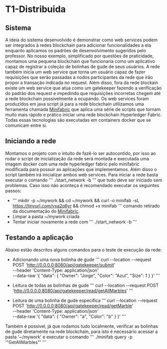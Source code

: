 # T1-Distribuida

## Sistema
A ideia do sistema desenvolvido é demonstrar como web services podem ser integrados à redes blockchain para adicionar funcionalidades a ela enquanto aplicamos os padrões de desenvolvimento sugeridos pelo professor. No nosso exemplo, simplificado por questões de praticidade, montamos uma pequena blockchain que funcionaria como um aplicativo capaz de registrar a coleção de bolinhas de gude de seus usuários. A rede também inicia um web service que torna um usuário capaz de fazer requisições que serão passadas a nodos participantes da rede que irão propor a transação indicada no request. Além disso, fora da rede blockain existe um web service que atua como um gatekeeper fazendo a verificação do padrão dos request e impedindo que requisições incorretas chegem até a rede blockchain possivelmente a ocupando. Os web services foram produzidos em java script já para a rede blockchain utilizamos uma ferramenta chamada [Minifabric](https://github.com/hyperledger-labs/minifabric) que aplica uma série de scripts que tornam muito mais rápido e prático iniciar uma rede blockchain Hyperledger Fabric. Todas essas tecnologias são executadas em containers docker que se comunicam entre si.

## Iniciando a rede
Montamos o projeto com o intuíto de fazê-lo ser autocontido, por isso ao rodar o script de inicialização da rede será montada e executada uma imagem docker com uma rede hyperledger fabric pelo minifabric modificada para possuir as aplicações que implementamos. Além disso o script também irá inicializar ambos web services.
Para iniciar a rede basta executar o comando ''' ./start_network -b ''' que tudo deve ser iniciado sem problemas. Caso isso não aconteça é recomendado executar os seguintes passos: 
- ''' mkdir -p ~/mywork && cd ~/mywork && curl -o minifab -sL https://tinyurl.com/yxa2q6yr && chmod +x minifab ''' comando retirado da documentação do [Minifabric](https://github.com/hyperledger-labs/minifabric).
- Limpar a pasta ~/mywork criada
- Tentar iniciar novamente a rede com ''' ./start_network -b '''

## Testando a aplicação
Abaixo estão descritos alguns comandos para o teste de execução da rede:

- Adicionando uma nova bolinha de gude
'''
curl --location --request POST 'http://0.0.0.0:8080/api/gatekeeper/submit' \
--header 'Content-Type: application/json' \
--data-raw '{
    "data": {
        "Owner": "Jorge",
        "Color": "Azul",
        "Size": 1
    }
}'
'''

- Leitura de todas as bolinhas de gude
'''
curl --location --request POST 'http://0.0.0.0:8080/api/gatekeeper/read/getAllMarbles'
'''

- Leitura de uma bolinha de gude específica
'''
curl --location --request POST 'http://0.0.0.0:8080/api/gatekeeper/read/getMarble' \
--header 'Content-Type: application/json' \
--data-raw '{
    "data": {
        "Owner": "a",
        "Color": "b"
    }
}'
'''

Também é possível, já que rodamos tudo localmente, verificar as bolinhas de gude diretamente na rede blockchain, para isto é necessário acessar a pasta '~/mywork' e executar o comando ''' ./minifab query -p '"GetAllMarbles"' '''